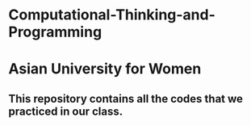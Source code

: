 # Computational-Thinking-and-Programming
# Asian University for Women

## This repository contains all the codes that we practiced in our class.
